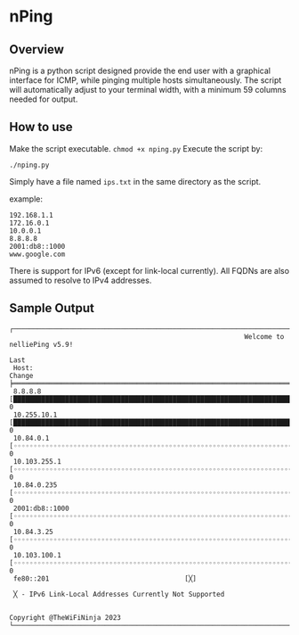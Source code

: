 # nPing

## Overview

nPing is a python script designed provide the end user with a graphical interface for ICMP, while pinging multiple hosts simultaneously. The script will automatically adjust to your terminal width, with a minimum 59 columns needed for output. 

## How to use

Make the script executable. `chmod +x nping.py`
Execute the script by: 
```
./nping.py
```

Simply have a file named `ips.txt` in the same directory as the script. 

example:
```
192.168.1.1
172.16.0.1
10.0.0.1
8.8.8.8
2001:db8::1000
www.google.com
```

There is support for IPv6 (except for link-local currently).
All FQDNs are also assumed to resolve to IPv4 addresses.

## Sample Output

``` 
┌────────────────────────────────────────────────────────────────────────────────────────────────────────────────────────────────────────────┐
                                                           Welcome to nelliePing v5.9!
                                                                                                                                   Last
 Host:                                                                                                                             Change
╞═════════════════════════════════════════════════════════════════════════════════════════════════════════════════════════════════╪══════════╡
 8.8.8.8                                    [████████████████████████████████████████████████████████████████████████████████████] 0
 10.255.10.1                                [████████████████████████████████████████████████████████████████████████████████████] 0
 10.84.0.1                                  [◦◦◦◦◦◦◦◦◦◦◦◦◦◦◦◦◦◦◦◦◦◦◦◦◦◦◦◦◦◦◦◦◦◦◦◦◦◦◦◦◦◦◦◦◦◦◦◦◦◦◦◦◦◦◦◦◦◦◦◦◦◦◦◦◦◦◦◦◦◦◦◦◦◦◦◦◦◦◦◦◦◦◦◦] 0
 10.103.255.1                               [◦◦◦◦◦◦◦◦◦◦◦◦◦◦◦◦◦◦◦◦◦◦◦◦◦◦◦◦◦◦◦◦◦◦◦◦◦◦◦◦◦◦◦◦◦◦◦◦◦◦◦◦◦◦◦◦◦◦◦◦◦◦◦◦◦◦◦◦◦◦◦◦◦◦◦◦◦◦◦◦◦◦◦◦] 0
 10.84.0.235                                [◦◦◦◦◦◦◦◦◦◦◦◦◦◦◦◦◦◦◦◦◦◦◦◦◦◦◦◦◦◦◦◦◦◦◦◦◦◦◦◦◦◦◦◦◦◦◦◦◦◦◦◦◦◦◦◦◦◦◦◦◦◦◦◦◦◦◦◦◦◦◦◦◦◦◦◦◦◦◦◦◦◦◦◦] 0
 2001:db8::1000                             [◦◦◦◦◦◦◦◦◦◦◦◦◦◦◦◦◦◦◦◦◦◦◦◦◦◦◦◦◦◦◦◦◦◦◦◦◦◦◦◦◦◦◦◦◦◦◦◦◦◦◦◦◦◦◦◦◦◦◦◦◦◦◦◦◦◦◦◦◦◦◦◦◦◦◦◦◦◦◦◦◦◦◦◦] 0
 10.84.3.25                                 [◦◦◦◦◦◦◦◦◦◦◦◦◦◦◦◦◦◦◦◦◦◦◦◦◦◦◦◦◦◦◦◦◦◦◦◦◦◦◦◦◦◦◦◦◦◦◦◦◦◦◦◦◦◦◦◦◦◦◦◦◦◦◦◦◦◦◦◦◦◦◦◦◦◦◦◦◦◦◦◦◦◦◦◦] 0
 10.103.100.1                               [◦◦◦◦◦◦◦◦◦◦◦◦◦◦◦◦◦◦◦◦◦◦◦◦◦◦◦◦◦◦◦◦◦◦◦◦◦◦◦◦◦◦◦◦◦◦◦◦◦◦◦◦◦◦◦◦◦◦◦◦◦◦◦◦◦◦◦◦◦◦◦◦◦◦◦◦◦◦◦◦◦◦◦◦] 0
 fe80::201                                  [╳]

 ╳ - IPv6 Link-Local Addresses Currently Not Supported

                                                                                                                Copyright @TheWiFiNinja 2023
└────────────────────────────────────────────────────────────────────────────────────────────────────────────────────────────────────────────┘
```
